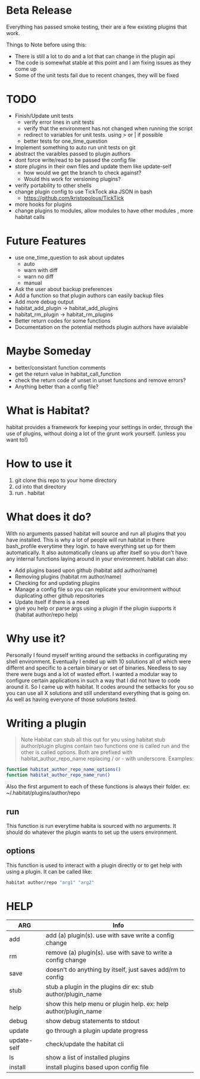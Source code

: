 # Beta Release
Everything has passed smoke testing, their are a few existing plugins that work.

Things to Note before using this:
* There is still a lot to do and a lot that can change in the plugin api
* The code is somewhat stable at this point and I am fixing issues as they come up
* Some of the unit tests fail due to recent changes, they will be fixed

# TODO
* Finish/Update unit tests
	* verify error lines in unit tests
	* verify that the environment has not changed when running the script
	* redirect to variables for unit tests. using > or | if possible
	* better tests for one_time_question
* Implement something to auto run unit tests on git
* abstract the varaibles passed to plugin authors
* dont force write/read to be passed the config file
* store plugins in their own files and update them like update-self
	* how would we get the branch to check against?
	* Would this work for versioning plugins?
* verify portability to other shells
* change plugin config to use TickTock aka JSON in bash
	* https://github.com/kristopolous/TickTick
* more hooks for plugins
* change plugins to modules, allow modules to have other modules , more habitat calls



# Future Features
* use one_time_question to ask about updates
	* auto
	* warn with diff
	* warn no diff
	* manual
* Ask the user about backup preferences
* Add a function so that plugin authors can easily backup files
* Add more debug output
* habitat_add_plugin -> habitat_add_plugins
* habitat_rm_plugin -> habitat_rm_plugins
* Better return codes for some functions
* Documentation on the potential methods plugin authors have avialable



# Maybe Someday
* better/consistant function comments
* get the return value in habitat_call_function
* check the return code of unset in unset functions and remove errors?
* Anything better than a config file?

# What is Habitat?
habitat provides a framework for keeping your settings in order, through the use of plugins, without doing a lot of the grunt work yourself. (unless you want to!)

# How to use it
1. git clone this repo to your home directory
2. cd into that directory
3. run . habitat

# What does it do?
With no arguments passed habitat will source and run all plugins that you have installed. This is why a lot of people will run habitat in there bash_profile everytime they login. to have everything set up for them automatically. It also automatically cleans up after itself so you don't have any internal functions laying around in your environment. habitat can also:

* Add plugins based upon github (habitat add author/name)
* Removing plugins (habitat rm author/name)
* Checking for and updating plugins
* Manage a config file so you can replicate your environment without duplicating other github repositories
* Update itself if there is a need
* give you help or parse args using a plugin if the plugin supports it (habitat author/repo help)


# Why use it?
Personally I found myself writing around the setbacks in configurating my shell environment. Eventually I ended up with 10 solutions all of which were differnt and specific to a certain binary or set of binaries. Needless to say there were bugs and a lot of wasted effort. I wanted a modular way to configure certain applications in such a way that I did not have to code around it. So I came up with habitat. It codes around the setbacks for you so you can use all X solutions and still understand everything that is going on. As well as having everyone of those solutions tested.

# Writing a plugin
> Note Habitat can stub all this out for you using habitat stub author/plugin
plugins contain two functions one is called run and the other is called options. Both are prefixed with habitat_author_repo_name replacing / or - with underscore. Examples:

```BASH
function habitat_author_repo_name_options()
function habitat_author_repo_name_run()
```

Also the first argument to each of these functions is always their folder. ex: ~/.habitat/plugins/author/repo

## run
This function is run everytime habita is sourced with no arguments. It should do whatever the plugin wants to set up the users environment.

## options
This function is used to interact with a plugin directly or to get help with using a plugin. It can be called like:

```BASH
habitat author/repo "arg1" "arg2"
```

# HELP

| ARG             | Info
|-----------------|---------------------------------------------
| add             | add (a) plugin(s). use with save write a config change
| rm              | remove (a) plugin(s). use with save to write a config change
| save            | doesn't do anything by itself, just saves add/rm to config
| stub            | stub a plugin in the plugins dir ex: stub author/plugin_name
| help            | show this help menu or plugin help. ex: help author/plugin_name
| debug           | show debug statements to stdout
| update          | go through a plugin update progress
| update-self     | check/update the habitat cli
| ls              | show a list of installed plugins
| install         | install plugins based upon config file

